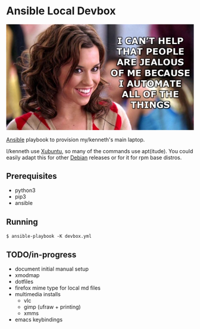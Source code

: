 # Ansible Local Devbox

![jealous](image/automate-jealous.jpeg)

[Ansible][ansible] playbook to provision my/kenneth's main laptop.

I/kenneth use [Xubuntu][xubuntu], so many of the commands use apt(itude). You could easily adapt this for other
[Debian][debian] releases or for it for rpm base distros.

## Prerequisites

- python3
- pip3
- ansible

## Running

    $ ansible-playbook -K devbox.yml

## TODO/in-progress

- document initial manual setup
- xmodmap
- dotfiles
- firefox mime type for local md files
- multimedia installs
  - vlc
  - gimp (ufraw + printing)
  - xmms
- emacs keybindings

<!-- refs-->
[ansible]: https://ansible.com "Ansible Home Page"
[xubuntu]: https://xubuntu.org "xubuntu home page"
[debian]: https://www.debian.org "debian home page"
